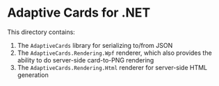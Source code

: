 # Adaptive Cards for .NET 

This directory contains:

1. The `AdaptiveCards` library for serializing to/from JSON
1. The `AdaptiveCards.Rendering.Wpf` renderer, which also provides the ability to do server-side card-to-PNG rendering
1. The `AdaptiveCards.Rendering.Html` renderer for server-side HTML generation
